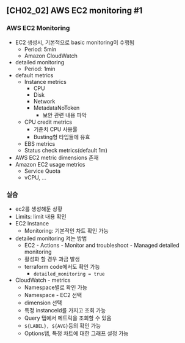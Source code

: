 ## [CH02_02] AWS EC2 monitoring #1

### AWS EC2 Monitoring
- EC2 생성시, 기본적으로 basic monitoring이 수행됨
  - Period: 5min
  - Amazon CloudWatch
- detailed monitoring
  - Period: 1min
- default metrics
  - Instance metrics
    - CPU
    - Disk
    - Network
    - MetadataNoToken
      - 보안 관련 내용 파악
  - CPU credit metrics
    - 기준치 CPU 사용률
    - Busting형 타입들에 유효
  - EBS metrics
  - Status check metrics(default 1m)
- AWS EC2 metric dimensions 존재
- Amazon EC2 usage metrics
  - Service Quota
  - vCPU, ...

### 실습
- ec2를 생성해둔 상황
- Limits: limit 내용 확인
- EC2 Instance
  - Monitoring: 기본적인 차트 확인 가능
- detailed monitoring 켜는 방법
  - EC2 - Actions - Monitor and troubleshoot - Managed detailed monitoring
  - 활성화 할 경우 과금 발생
  - terraform code에서도 확인 가능
    - `detailed_monitoring = true`
- CloudWatch - metrics
  - Namespace별로 확인 가능
  - Namespace - EC2 선택
  - dimension 선택
  - 특정 instanceId를 가지고 조회 가능
  - Query 탭에서 메트릭을 조회할 수 있음
  - `${LABEL}, ${AVG}`등의 확인 가능
  - Options탭, 특정 차트에 대한 그래프 설정 가능